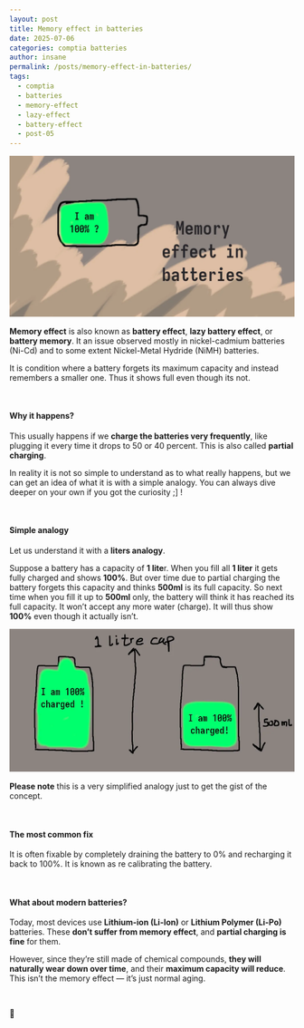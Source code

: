 ```yaml
---
layout: post
title: Memory effect in batteries
date: 2025-07-06
categories: comptia batteries
author: insane
permalink: /posts/memory-effect-in-batteries/
tags:
  - comptia
  - batteries
  - memory-effect
  - lazy-effect
  - battery-effect
  - post-05
---
```


![Thumbnail for the post](/assets/memory-effect-in-batteries/thumbnail.webp)

**Memory effect** is also known as **battery effect**, **lazy battery effect**, or **battery memory**. It an issue observed mostly in nickel-cadmium batteries (Ni-Cd) and to some extent Nickel-Metal Hydride (NiMH) batteries.  
  
It is condition where a battery forgets its maximum capacity and instead remembers a smaller one. Thus it shows full even though its not.

<br>

#### Why it happens?  
This usually happens if we **charge the batteries very frequently**, like plugging it every time it drops to 50 or 40 percent. This is also called **partial charging**.  
  
In reality it is not so simple to understand as to what really happens, but we can get an idea of what it is with a simple analogy. You can always dive deeper on your own if you got the curiosity ;] !

<br>

#### Simple analogy  
Let us understand it with a **liters analogy**.  
  
Suppose a battery has a capacity of **1 lite**r. When you fill all **1 liter** it gets fully charged and shows **100%**. But over time due to partial charging the battery forgets this capacity and thinks **500ml** is its full capacity. So next time when you fill it up to **500ml** only, the battery will think it has reached its full capacity. It won’t accept any more water (charge). It will thus show **100%** even though it actually isn’t.

![Diagram illustrating my simple analogy](/assets/memory-effect-in-batteries/diagram.webp)

**Please note** this is a very simplified analogy just to get the gist of the concept.

<br>

#### The most common fix  
It is often fixable by completely draining the battery to 0% and recharging it back to 100%. It is known as re calibrating the battery.  

<br>

#### What about modern batteries?  
Today, most devices use **Lithium-ion (Li-Ion)** or **Lithium Polymer (Li-Po)** batteries. These **don’t suffer from memory effect**, and **partial charging is fine** for them.

However, since they’re still made of chemical compounds, **they will naturally wear down over time**, and their **maximum capacity will reduce**. This isn’t the memory effect — it’s just normal aging.

<br>

🦖